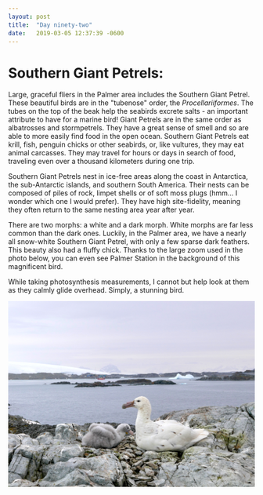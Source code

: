 ```yaml
---
layout: post
title:  "Day ninety-two"
date:   2019-03-05 12:37:39 -0600
---
```

# Southern Giant Petrels:
Large, graceful fliers in the Palmer area includes the Southern Giant Petrel. These beautiful birds are in the "tubenose" order, the *Procellariiformes*. The tubes on the top of the beak help the seabirds excrete salts - an important attribute to have for a marine bird! Giant Petrels are in the same order as albatrosses and stormpetrels. They have a great sense of smell and so are able to more easily find food in the open ocean. Southern Giant Petrels eat krill, fish, penguin chicks or other seabirds, or, like vultures, they may eat animal carcasses. They may travel for hours or days in search of food, traveling even over a thousand kilometers during one trip. 

Southern Giant Petrels nest in ice-free areas along the coast in Antarctica, the sub-Antarctic islands, and southern South America. Their nests can be composed of piles of rock, limpet shells or of soft moss plugs (hmm... I wonder which one I would prefer). They have high site-fidelity, meaning they often return to the same nesting area year after year.

There are two morphs: a white and a dark morph. White morphs are far less common than the dark ones. Luckily, in the Palmer area, we have a nearly all snow-white Southern Giant Petrel, with only a few sparse dark feathers. This beauty also had a fluffy chick. Thanks to the large zoom used in the photo below, you can even see Palmer Station in the background of this magnificent bird. 

While taking photosynthesis measurements, I cannot but help look at them as they calmly glide overhead. Simply, a stunning bird.

![white morph of the Southern Giant Petrel](/assets/blog_photos/190305/P1100392.jpg)
